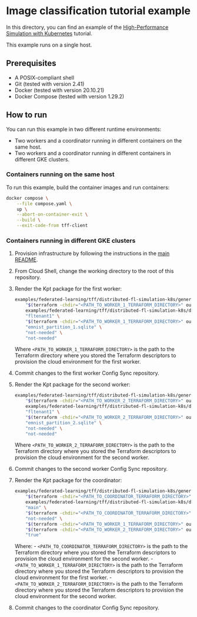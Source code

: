 # Image classification tutorial example

In this directory, you can find an example of the
[High-Performance Simulation with Kubernetes](https://www.tensorflow.org/federated/tutorials/high_performance_simulation_with_kubernetes)
tutorial.

This example runs on a single host.

## Prerequisites

- A POSIX-compliant shell
- Git (tested with version 2.41)
- Docker (tested with version 20.10.21)
- Docker Compose (tested with version 1.29.2)

## How to run

You can run this example in two different runtime environments:

- Two workers and a coordinator running in different containers on the same host.
- Two workers and a coordinator running in different containers in different GKE clusters.

### Containers running on the same host

To run this example, build the container images and run containers:

```sh
docker compose \
    --file compose.yaml \
    up \
    --abort-on-container-exit \
    --build \
    --exit-code-from tff-client
```

### Containers running in different GKE clusters

1. Provision infrastructure by following the instructions in the [main README](../../../../README.md).
1. From Cloud Shell, change the working directory to the root of this repository.
1. Render the Kpt package for the first worker:

    ```sh
    examples/federated-learning/tff/distributed-fl-simulation-k8s/generate-example-tff-workload-descriptors.sh \
        "$(terraform -chdir="<PATH_TO_WORKER_1_TERRAFORM_DIRECTORY>" output -raw config_sync_repository_path)/tenants/fltenant1" \
        examples/federated-learning/tff/distributed-fl-simulation-k8s/distributed-fl-workload-pkg \
        "fltenant1" \
        "$(terraform -chdir="<PATH_TO_WORKER_1_TERRAFORM_DIRECTORY>" output -raw kubernetes_apps_service_account_name)" \
        "emnist_partition_1.sqlite" \
        "not-needed" \
        "not-needed"
    ```

    Where `<PATH_TO_WORKER_1_TERRAFORM_DIRECTORY>` is the path to the Terraform
    directory where you stored the Terraform descriptors to provision the cloud
    environment for the first worker.

1. Commit changes to the first worker Config Sync repository.
1. Render the Kpt package for the second worker:

    ```sh
    examples/federated-learning/tff/distributed-fl-simulation-k8s/generate-example-tff-workload-descriptors.sh \
        "$(terraform -chdir="<PATH_TO_WORKER_2_TERRAFORM_DIRECTORY>" output -raw config_sync_repository_path)/tenants/fltenant1" \
        examples/federated-learning/tff/distributed-fl-simulation-k8s/distributed-fl-workload-pkg \
        "fltenant1" \
        "$(terraform -chdir="<PATH_TO_WORKER_2_TERRAFORM_DIRECTORY>" output -raw kubernetes_apps_service_account_name)" \
        "emnist_partition_2.sqlite" \
        "not-needed" \
        "not-needed"
    ```

    Where `<PATH_TO_WORKER_2_TERRAFORM_DIRECTORY>` is the path to the Terraform
    directory where you stored the Terraform descriptors to provision the cloud
    environment for the second worker.

1. Commit changes to the second worker Config Sync repository.
1. Render the Kpt package for the coordinator:

    ```sh
    examples/federated-learning/tff/distributed-fl-simulation-k8s/generate-example-tff-workload-descriptors.sh \
        "$(terraform -chdir="<PATH_TO_COORDINATOR_TERRAFORM_DIRECTORY>" output -raw config_sync_repository_path)/tenants/main" \
        examples/federated-learning/tff/distributed-fl-simulation-k8s/distributed-fl-workload-pkg \
        "main" \
        "$(terraform -chdir="<PATH_TO_COORDINATOR_TERRAFORM_DIRECTORY>" output -raw kubernetes_apps_service_account_name)" \
        "not-needed" \
        "$(terraform -chdir="<PATH_TO_WORKER_1_TERRAFORM_DIRECTORY>" output -raw tff_example_worker_external_ip_address)" \
        "$(terraform -chdir="<PATH_TO_WORKER_2_TERRAFORM_DIRECTORY>" output -raw tff_example_worker_external_ip_address)" \
        "true"
    ```

    Where:
        - `<PATH_TO_COORDINATOR_TERRAFORM_DIRECTORY>` is the path to the
            Terraform directory where you stored the Terraform descriptors to
            provision the cloud environment for the second worker.
        - `<PATH_TO_WORKER_1_TERRAFORM_DIRECTORY>` is the path to the Terraform
            directory where you stored the Terraform descriptors to provision
            the cloud environment for the first worker.
        - `<PATH_TO_WORKER_2_TERRAFORM_DIRECTORY>` is the path to the Terraform
            directory where you stored the Terraform descriptors to provision
            the cloud environment for the second worker.

1. Commit changes to the coordinator Config Sync repository.
